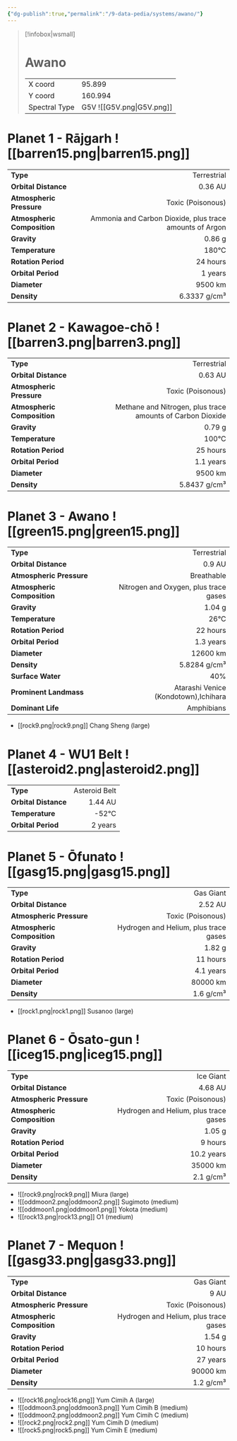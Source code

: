 ```yaml
---
{"dg-publish":true,"permalink":"/9-data-pedia/systems/awano/"}
---
```


> [!infobox|wsmall]
> # Awano
> | | |
> | - | - |
> | X coord | 95.899 |
> | Y coord| 160.994 |
> | Spectral Type | G5V ![[G5V.png\|G5V.png]] |

# Planet 1 - Rājgarh ![[barren15.png\|barren15.png]]
|                             |                           |
| --------------------------- | -------------------------:|
| **Type**                    |             Terrestrial |
| **Orbital Distance**        |   0.36 AU |
| **Atmospheric Pressure**    |       Toxic (Poisonous) |
| **Atmospheric Composition** |      Ammonia and Carbon Dioxide, plus trace amounts of Argon |
| **Gravity**                 |        0.86 g |
| **Temperature**             |    180°C |
| **Rotation Period**         |  24 hours |
| **Orbital Period** | 1 years |
| **Diameter**                |      9500 km | 
| **Density**                 |    6.3337 g/cm³ |





# Planet 2 - Kawagoe-chō ![[barren3.png\|barren3.png]]
|                             |                           |
| --------------------------- | -------------------------:|
| **Type**                    |             Terrestrial |
| **Orbital Distance**        |   0.63 AU |
| **Atmospheric Pressure**    |       Toxic (Poisonous) |
| **Atmospheric Composition** |      Methane and Nitrogen, plus trace amounts of Carbon Dioxide |
| **Gravity**                 |        0.79 g |
| **Temperature**             |    100°C |
| **Rotation Period**         |  25 hours |
| **Orbital Period** | 1.1 years |
| **Diameter**                |      9500 km | 
| **Density**                 |    5.8437 g/cm³ |





# Planet 3 - Awano ![[green15.png\|green15.png]]
|                             |                           |
| --------------------------- | -------------------------:|
| **Type**                    |             Terrestrial |
| **Orbital Distance**        |   0.9 AU |
| **Atmospheric Pressure**    |       Breathable |
| **Atmospheric Composition** |      Nitrogen and Oxygen, plus trace gases |
| **Gravity**                 |        1.04 g |
| **Temperature**             |    26°C |
| **Rotation Period**         |  22 hours |
| **Orbital Period** | 1.3 years |
| **Diameter**                |      12600 km | 
| **Density**                 |    5.8284 g/cm³ |
| **Surface Water**           |           40% | 
| **Prominent Landmass**      |         Atarashi Venice (Kondotown),Ichihara | 
| **Dominant Life**           |         Amphibians |



- [[rock9.png\|rock9.png]] Chang Sheng (large)

# Planet 4 - WU1 Belt ![[asteroid2.png\|asteroid2.png]]
|                             |                           |
| --------------------------- | -------------------------:|
| **Type**                    |             Asteroid Belt |
| **Orbital Distance**        |   1.44 AU |
| **Temperature**             |    -52°C |
| **Orbital Period** | 2 years |





# Planet 5 - Ōfunato ![[gasg15.png\|gasg15.png]]
|                             |                           |
| --------------------------- | -------------------------:|
| **Type**                    |             Gas Giant |
| **Orbital Distance**        |   2.52 AU |
| **Atmospheric Pressure**    |       Toxic (Poisonous) |
| **Atmospheric Composition** |      Hydrogen and Helium, plus trace gases |
| **Gravity**                 |        1.82 g |
| **Rotation Period**         |  11 hours |
| **Orbital Period** | 4.1 years |
| **Diameter**                |      80000 km | 
| **Density**                 |    1.6 g/cm³ |



- [[rock1.png\|rock1.png]] Susanoo (large)

# Planet 6 - Ōsato-gun ![[iceg15.png\|iceg15.png]]
|                             |                           |
| --------------------------- | -------------------------:|
| **Type**                    |             Ice Giant |
| **Orbital Distance**        |   4.68 AU |
| **Atmospheric Pressure**    |       Toxic (Poisonous) |
| **Atmospheric Composition** |      Hydrogen and Helium, plus trace gases |
| **Gravity**                 |        1.05 g |
| **Rotation Period**         |  9 hours |
| **Orbital Period** | 10.2 years |
| **Diameter**                |      35000 km | 
| **Density**                 |    2.1 g/cm³ |



- ![[rock9.png\|rock9.png]] Miura (large)
- ![[oddmoon2.png\|oddmoon2.png]] Sugimoto (medium)
- ![[oddmoon1.png\|oddmoon1.png]] Yokota (medium)
- ![[rock13.png\|rock13.png]] O1 (medium)


# Planet 7 - Mequon ![[gasg33.png\|gasg33.png]]
|                             |                           |
| --------------------------- | -------------------------:|
| **Type**                    |             Gas Giant |
| **Orbital Distance**        |   9 AU |
| **Atmospheric Pressure**    |       Toxic (Poisonous) |
| **Atmospheric Composition** |      Hydrogen and Helium, plus trace gases |
| **Gravity**                 |        1.54 g |
| **Rotation Period**         |  10 hours |
| **Orbital Period** | 27 years |
| **Diameter**                |      90000 km | 
| **Density**                 |    1.2 g/cm³ |



- ![[rock16.png\|rock16.png]] Yum Cimih A (large)
- ![[oddmoon3.png\|oddmoon3.png]] Yum Cimih B (medium)
- ![[oddmoon2.png\|oddmoon2.png]] Yum Cimih C (medium)
- ![[rock2.png\|rock2.png]] Yum Cimih D (medium)
- ![[rock5.png\|rock5.png]] Yum Cimih E (medium)



